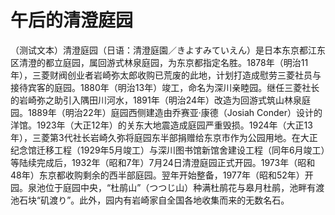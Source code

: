 # 午后的清澄庭园
（测试文本）清澄庭园（日语：清澄庭園／きよすみていえん）是日本东京都江东区清澄的都立庭园，属回游式林泉庭园，为东京都指定名胜。1878年（明治11年），三菱财阀创业者岩崎弥太郎收购已荒废的此地，计划打造成慰劳三菱社员与接待宾客的庭园。1880年（明治13年）竣工，命名为深川亲睦园。继任三菱社长的岩崎弥之助引入隅田川河水，1891年（明治24年）改造为回游式筑山林泉庭园。1889年（明治22年）庭园西侧建造由乔赛亚·康德（Josiah Conder）设计的洋馆。1923年（大正12年）的关东大地震造成庭园严重毁损。1924年（大正13年），三菱第3代社长岩崎久弥将庭园东半部捐赠给东京市作为公园用地。在大正纪念馆迁移工程（1929年5月竣工）与深川图书馆新馆舍建设工程（同年6月竣工）等陆续完成后，1932年（昭和7年）7月24日清澄庭园正式开园。1973年（昭和48年）东京都收购剩余的西半部庭园。翌年开始整备，1977年（昭和52年）开园。泉池位于庭园中央，“杜鹃山”（つつじ山）种满杜鹃花与皋月杜鹃，池畔有渡池石块“矶渡り”。此外，园内有岩崎家自全国各地收集而来的无数名石。